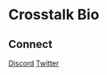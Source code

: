# Crosstalk Bio

## Connect
[Discord](https://discord.gg/vqzxM9kR)
[Twitter](https://twitter.com/crosstalkbio)
